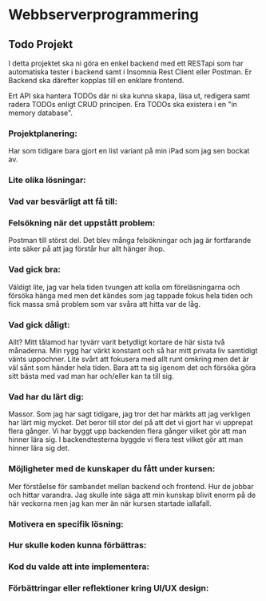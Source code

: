 # Webbserverprogrammering

## Todo Projekt
I detta projektet ska ni göra en enkel backend med ett RESTapi som har automatiska tester i backend samt i Insomnia Rest Client eller Postman. Er Backend ska därefter kopplas till en enklare frontend.

Ert API ska hantera TODOs där ni ska kunna skapa, läsa ut, redigera samt radera TODOs enligt CRUD principen. Era TODOs ska existera i en "in memory database".

### Projektplanering:
Har som tidigare bara gjort en list variant på min iPad som jag sen bockat av.

### Lite olika lösningar:


### Vad var besvärligt att få till:


### Felsökning när det uppstått problem:
Postman till störst del. Det blev många felsökningar och jag är fortfarande inte säker på att jag förstår hur allt hänger ihop.

### Vad gick bra:
Väldigt lite, jag var hela tiden tvungen att kolla om föreläsningarna och försöka hänga med men det kändes som jag tappade fokus hela tiden och fick massa små problem som var svåra att hitta var de låg.

### Vad gick dåligt:
Allt? Mitt tålamod har tyvärr varit betydligt kortare de här sista två månaderna. Min rygg har värkt konstant och så har mitt privata liv samtidigt vänts uppochner. Lite svårt att fokusera med allt runt omkring men det är väl sånt som händer hela tiden. Bara att ta sig igenom det och försöka göra sitt bästa med vad man har och/eller kan ta till sig.

### Vad har du lärt dig:
Massor. Som jag har sagt tidigare, jag tror det har märkts att jag verkligen har lärt mig mycket. Det beror till stor del på att
det vi gjort har vi upprepat flera gånger. Vi har byggt upp backenden flera gånger vilket gör att man hinner lära sig.
I backendtesterna byggde vi flera test vilket gör att man hinner lära sig det.

### Möjligheter med de kunskaper du fått under kursen:
Mer förståelse för sambandet mellan backend och frontend. Hur de jobbar och hittar varandra. Jag skulle inte säga att min kunskap blivit enorm på de här veckorna men jag kan mer än när kursen startade iallafall.

### Motivera en specifik lösning:


### Hur skulle koden kunna förbättras:


### Kod du valde att inte implementera:


### Förbättringar eller reflektioner kring UI/UX design:

